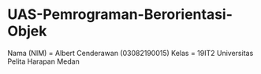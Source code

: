 # UAS-Pemrograman-Berorientasi-Objek
Nama (NIM) = Albert Cenderawan (03082190015)
Kelas = 19IT2 Universitas Pelita Harapan Medan
